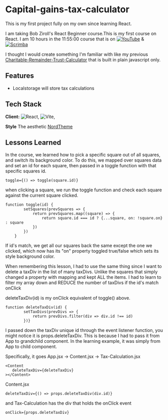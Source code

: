 # Capital-gains-tax-calculator


This is my first project fully on my own since learning React.

I am taking Bob Ziroll's React Beginner course.This is my first course on React. I am 10 hours in the 11:55:00 course that is on [![YouTube](https://img.shields.io/badge/YouTube-%23FF0000.svg?style=for-the-badge&logo=YouTube&logoColor=white)](https://youtu.be/bMknfKXIFA8) & [![Scrimba](https://img.shields.io/badge/scrimba-2B283A?style=for-the-badge&logo=scrimba&logoColor=white)](https://scrimba.com/learn/learnreact)

I thought I would create something I'm familiar with like my previous [Charitable-Remainder-Trust-Calculator](https://github.com/MooseCapital/-Charitable-Remainder-Trust-Calculator-) that is built in plain javascript only.



## Features

- Localstorage will store tax calculations


## Tech Stack

**Client:** ![React](https://img.shields.io/badge/react-%2320232a.svg?style=for-the-badge&logo=react&logoColor=%2361DAFB), ![Vite](https://upload.wikimedia.org/wikipedia/commons/thumb/f/f1/Vitejs-logo.svg/1039px-Vitejs-logo.svg.png), 

**Style** The aesthetic [NordTheme](https://www.nordtheme.com/)




## Lessons Learned

In the course, we learned how to pick a specific square out of all squares, and switch its background color. To do this, we mapped over squares data and set an id for each square, then passed in a toggle function with that specific squares id.
```
toggle={() => toggle(square.id)}
```
when clicking a square, we run the toggle function and check each square against the current square clicked.
```
function toggle(id) {
        setSquares(prevSquares => {
            return prevSquares.map((square) => {
                return square.id === id ? {...square, on: !square.on} : square
            })
        })
    }
```
If id's match, we get all our squares back the same except the one we clicked, which now has its "on" property toggled true/false which sets its style background color.

When remembering this lesson, I had to use the same thing since I want to delete a taxDiv in the list of many taxDivs. Unlike the squares that simply changed a property with mapping and kept ALL the items. I had to learn to filter my array down and REDUCE the number of taxDivs if the id's match onClick

deleteTaxDiv(id) is my onClick equivalent of toggle() above.
```
function deleteTaxDiv(id) {
        setTaxDivs(prevDivs => {
            return prevDivs.filter(div => div.id !== id)
        })}
```
 I passed down the taxDiv unique id through the event listener function, you might notice it is props.deleteTaxDiv. This is because I had to pass it from App to grandchild component. In the learning example, it was simply from App to child component.
 
 Specifically, it goes App.jsx -> Content.jsx -> Tax-Calculation.jsx
 ```
<Content
    deleteTaxDiv={deleteTaxDiv}
></Content>
```
Content.jsx
 ```
 deleteTaxDiv={() => props.deleteTaxDiv(div.id)}
 ```
 

and Tax-Calculation has the div that holds the onClick event
```
onClick={props.deleteTaxDiv}
```
